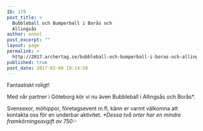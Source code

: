 ```yaml
---
ID: 179
post_title: >
  Bubbleball och Bumperball i Borås och
  Allingsås
author: ennol
post_excerpt: ""
layout: page
permalink: >
  http://2017.archertag.se/bubbleball-och-bumperball-i-boras-och-allingsas/
published: true
post_date: 2017-03-08 19:14:50
---
```

<div id="block_container_90655884" class="block_container h24_block_heading">
<div id="block_90655884">
<div class="small_heading_block">
<div id="block_90655884_text_content" class="">
<div id="block_container_90620092" class="block_container presentation_image_block">
<div id="block_90620092">
<div class="h24_normal_text">
<div class="h24_image_block_align h24_image_block_align_left    "><a class="h24-js-iv" title="" href="http://dst15js82dk7j.cloudfront.net/183390/50333640-vKooo.jpg"><img id="block_img_90620092" class="presentation_image_block_image" title="" src="http://dst15js82dk7j.cloudfront.net/183390/50333639-Y72Ww.jpg" alt="" /></a></div>
</div>
</div>
</div>
<div id="block_container_90655884" class="block_container h24_block_heading">
<div id="block_90655884">
<div class="small_heading_block">
<div id="block_90655884_text_content" class="">Fantastiskt roligt!</div>
</div>
</div>
</div>
<div id="block_container_90620091" class="block_container standard_text_block text_block">
<div id="block_90620091">
<div id="block_90620091_text_content" class="text_content">

Med vår partner i Göteborg kör vi nu även Bubbleball i Allingsås och Borås*.

Svensexor, möhippor, företagsevent m.fl, känn er varmt välkomna att kontakta oss för en underbar aktivitet.
<em>*Dessa två orter har en mindre framkörningsavgift av 750:-</em>

</div>
</div>
</div>
</div>
</div>
</div>
</div>